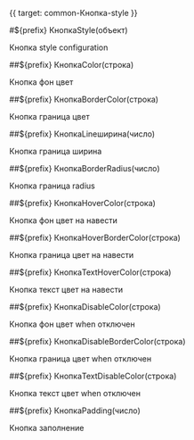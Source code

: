 {{ target: common-Кнопка-style }}

#${prefix} КнопкаStyle(объект)

Кнопка style configuration

##${prefix} КнопкаColor(строка)

Кнопка фон цвет

##${prefix} КнопкаBorderColor(строка)

Кнопка граница цвет

##${prefix} КнопкаLineширина(число)

Кнопка граница ширина

##${prefix} КнопкаBorderRadius(число)

Кнопка граница radius

##${prefix} КнопкаHoverColor(строка)

Кнопка фон цвет на навести

##${prefix} КнопкаHoverBorderColor(строка)

Кнопка граница цвет на навести

##${prefix} КнопкаTextHoverColor(строка)

Кнопка текст цвет на навести

##${prefix} КнопкаDisableColor(строка)

Кнопка фон цвет when отключен

##${prefix} КнопкаDisableBorderColor(строка)

Кнопка граница цвет when отключен

##${prefix} КнопкаTextDisableColor(строка)

Кнопка текст цвет when отключен

##${prefix} КнопкаPadding(число)

Кнопка заполнение
